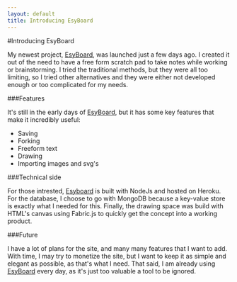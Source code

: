```yaml
---
layout: default
title: Introducing EsyBoard
---
```


#Introducing EsyBoard

My newest project, [EsyBoard](http://www.esyboard.com), was launched just a few days ago. I created it out of the need to have a free form scratch pad to take notes while working or brainstorming. I tried the traditional methods, but they were all too limiting, so I tried other alternatives and they were either not developed enough or too complicated for my needs.

###Features

It's still in the early days of [EsyBoard](http://www.esyboard.com), but it has some key features that make it incredibly useful:
*   Saving
*   Forking
*   Freeform text
*   Drawing
*   Importing images and svg's

###Technical side

For those intrested, [Esyboard](http://www.esyboard.com) is built with NodeJs and hosted on Heroku. For the database, I choose to go with MongoDB because a key-value store is exactly what I needed for this. Finally, the drawing space was build with HTML's canvas using Fabric.js to quickly get the concept into a working product.

###Future

I have a lot of plans for the site, and many many features that I want to add. With time, I may try to monetize the site, but I want to keep it as simple and elegant as possible, as that's what I need. That said, I am already using [EsyBoard](http://www.esyboard.com) every day, as it's just too valuable a tool to be ignored.